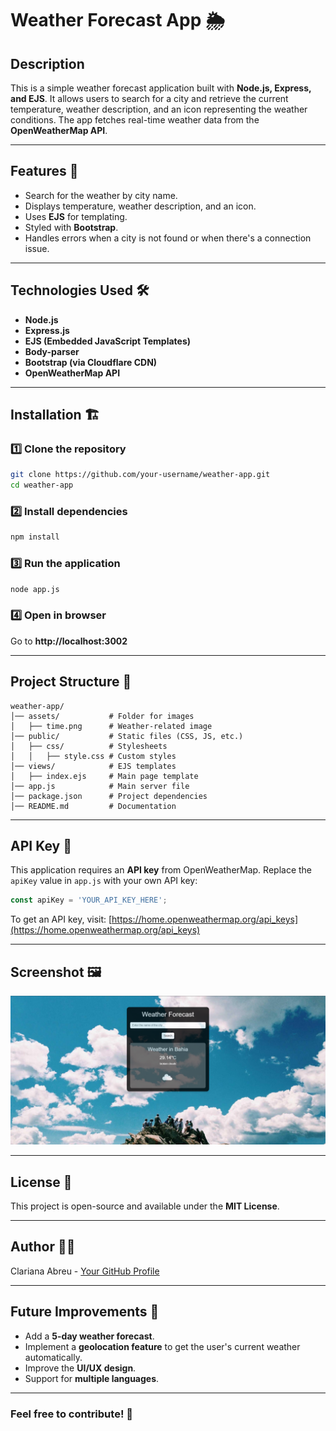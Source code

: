 # Weather Forecast App 🌦️

## Description
This is a simple weather forecast application built with **Node.js, Express, and EJS**. It allows users to search for a city and retrieve the current temperature, weather description, and an icon representing the weather conditions. The app fetches real-time weather data from the **OpenWeatherMap API**.

---

## Features 🚀
- Search for the weather by city name.
- Displays temperature, weather description, and an icon.
- Uses **EJS** for templating.
- Styled with **Bootstrap**.
- Handles errors when a city is not found or when there's a connection issue.

---

## Technologies Used 🛠️
- **Node.js**
- **Express.js**
- **EJS (Embedded JavaScript Templates)**
- **Body-parser**
- **Bootstrap (via Cloudflare CDN)**
- **OpenWeatherMap API**

---

## Installation 🏗️

### 1️⃣ Clone the repository
```sh
git clone https://github.com/your-username/weather-app.git
cd weather-app
```

### 2️⃣ Install dependencies
```sh
npm install
```

### 3️⃣ Run the application
```sh
node app.js
```

### 4️⃣ Open in browser
Go to **http://localhost:3002**

---

## Project Structure 📂
```
weather-app/
│── assets/           # Folder for images
│   ├── time.png      # Weather-related image
│── public/           # Static files (CSS, JS, etc.)
│   ├── css/          # Stylesheets
│   │   ├── style.css # Custom styles
│── views/            # EJS templates
│   ├── index.ejs     # Main page template
│── app.js            # Main server file
│── package.json      # Project dependencies
│── README.md         # Documentation
```

---

## API Key 🔑
This application requires an **API key** from OpenWeatherMap. Replace the `apiKey` value in `app.js` with your own API key:

```js
const apiKey = 'YOUR_API_KEY_HERE';
```

To get an API key, visit: [https://home.openweathermap.org/api_keys](https://home.openweathermap.org/api_keys)

---

## Screenshot 🖼️

![Weather App Preview](assets/time.png)

---

## License 📜
This project is open-source and available under the **MIT License**.

---

## Author 👩‍💻
Clariana Abreu - [Your GitHub Profile](https://github.com/abreuclariana)

---

## Future Improvements 🔮
- Add a **5-day weather forecast**.
- Implement a **geolocation feature** to get the user's current weather automatically.
- Improve the **UI/UX design**.
- Support for **multiple languages**.

---

### Feel free to contribute! 🤝



